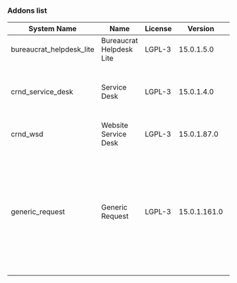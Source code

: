 ### Addons list

| System Name | Name | License | Version | Summary | Price |
|---|---|---|---|---|---|
| bureaucrat_helpdesk_lite | Bureaucrat Helpdesk Lite | LGPL-3 | 15.0.1.5.0 |          Help desk      | 0.0 |
| crnd_service_desk | Service Desk | LGPL-3 | 15.0.1.4.0 |          Process addon for the Website Service Desk application.      |  |
| crnd_wsd | Website Service Desk | LGPL-3 | 15.0.1.87.0 | Website UI for Service Desk |  |
| generic_request | Generic Request | LGPL-3 | 15.0.1.161.0 |          Incident management and helpdesk system - logging, recording,         tracking, addressing, handling and archiving         issues that occur in daily routine.      |  |
